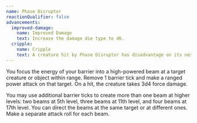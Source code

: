 ```yaml
---
name: Phase Disruptor
reactionQualifier: false
advancements:
  improved-damage:
    name: Improved Damage
    text: Increase the damage die type to d6.
  cripple:
    name: Cripple
    text: A creature hit by Phase Disruptor has disadvantage on its next attack roll.
---
```

You focus the energy of your barrier into a high-powered beam at a target creature or object within range. Remove 1
barrier tick and make a ranged power attack on that target. On a hit, the creature takes 3d4 force damage.

You may use additional barrier ticks to create more than one beam at higher levels: two beams at 5th level, three beams
at 11th level, and four beams at 17th level. You can direct the beams at the same target or at different ones.
Make a separate attack roll for each beam.
